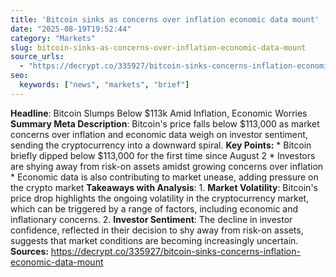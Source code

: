 ```yaml
---
title: 'Bitcoin sinks as concerns over inflation economic data mount'
date: "2025-08-19T19:52:44"
category: "Markets"
slug: bitcoin-sinks-as-concerns-over-inflation-economic-data-mount
source_urls:
  - "https://decrypt.co/335927/bitcoin-sinks-concerns-inflation-economic-data-mount"
seo:
  keywords: ["news", "markets", "brief"]
---
```

**Headline**: Bitcoin Slumps Below $113k Amid Inflation, Economic Worries  **Summary Meta Description**: Bitcoin's price falls below $113,000 as market concerns over inflation and economic data weigh on investor sentiment, sending the cryptocurrency into a downward spiral.  **Key Points:**  * Bitcoin briefly dipped below $113,000 for the first time since August 2 * Investors are shying away from risk-on assets amidst growing concerns over inflation * Economic data is also contributing to market unease, adding pressure on the crypto market  **Takeaways with Analysis**:  1. **Market Volatility**: Bitcoin's price drop highlights the ongoing volatility in the cryptocurrency market, which can be triggered by a range of factors, including economic and inflationary concerns. 2. **Investor Sentiment**: The decline in investor confidence, reflected in their decision to shy away from risk-on assets, suggests that market conditions are becoming increasingly uncertain.  **Sources:** https://decrypt.co/335927/bitcoin-sinks-concerns-inflation-economic-data-mount 
